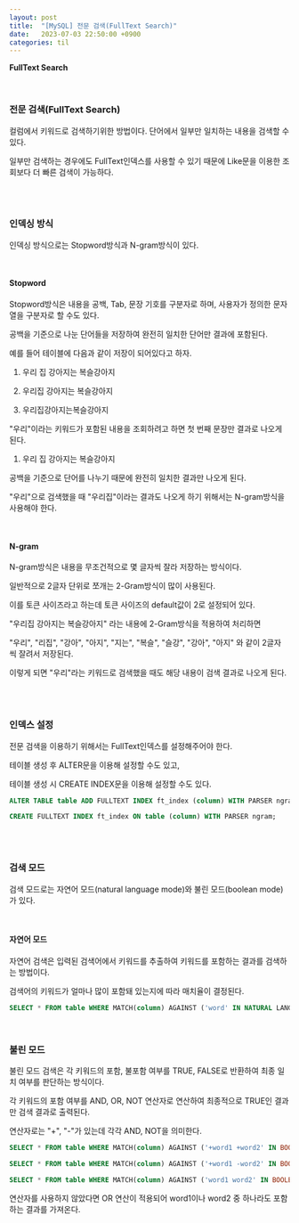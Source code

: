 ```yaml
---
layout: post
title:  "[MySQL] 전문 검색(FullText Search)"
date:   2023-07-03 22:50:00 +0900
categories: til
---
```


**FullText Search**

<br>

### 전문 검색(FullText Search)

컬럼에서 키워드로 검색하기위한 방법이다. 단어에서 일부만 일치하는 내용을 검색할 수 있다.

일부만 검색하는 경우에도 FullText인덱스를 사용할 수 있기 때문에 Like문을 이용한 조회보다 더 빠른 검색이 가능하다.

<br><br>

### 인덱싱 방식

인덱싱 방식으로는 Stopword방식과 N-gram방식이 있다.

<br>

#### Stopword

Stopword방식은 내용을 공백, Tab, 문장 기호를 구분자로 하며, 사용자가 정의한 문자열을 구분자로 할 수도 있다.

공백을 기준으로 나눈 단어들을 저장하여 완전히 일치한 단어만 결과에 포함된다.

예를 들어 테이블에 다음과 같이 저장이 되어있다고 하자.

1. 우리 집 강아지는 복슬강아지

2. 우리집 강아지는 복슬강아지

3. 우리집강아지는복슬강아지

"우리"이라는 키워드가 포함된 내용을 조회하려고 하면 첫 번째 문장만 결과로 나오게 된다.

1. 우리 집 강아지는 복슬강아지

공백을 기준으로 단어를 나누기 때문에 완전히 일치한 결과만 나오게 된다.

"우리"으로 검색했을 때 "우리집"이라는 결과도 나오게 하기 위해서는 N-gram방식을 사용해야 한다.

<br>

#### N-gram

N-gram방식은 내용을 무조건적으로 몇 글자씩 잘라 저장하는 방식이다.

일반적으로 2글자 단위로 쪼개는 2-Gram방식이 많이 사용된다.

이를 토큰 사이즈라고 하는데 토큰 사이즈의 default값이 2로 설정되어 있다.

"우리집 강아지는 복슬강아지" 라는 내용에 2-Gram방식을 적용하여 처리하면

"우리", "리집", "강아", "아지", "지는", "복슬", "슬강", "강아", "아지" 와 같이 2글자 씩 잘려서 저장된다.

이렇게 되면 "우리"라는 키워드로 검색했을 때도 해당 내용이 검색 결과로 나오게 된다.

<br><br>

### 인덱스 설정

전문 검색을 이용하기 위해서는 FullText인덱스를 설정해주어야 한다.

테이블 생성 후 ALTER문을 이용해 설정할 수도 있고,

테이블 생성 시 CREATE INDEX문을 이용해 설정할 수도 있다.

```SQL
ALTER TABLE table ADD FULLTEXT INDEX ft_index (column) WITH PARSER ngram;
```

```SQL
CREATE FULLTEXT INDEX ft_index ON table (column) WITH PARSER ngram;
```

<br><br>

### 검색 모드

검색 모드로는 자연어 모드(natural language mode)와 불린 모드(boolean mode)가 있다.

<br>

#### 자연어 모드

자연어 검색은 입력된 검색어에서 키워드를 추출하여 키워드를 포함하는 결과를 검색하는 방법이다.

검색어의 키워드가 얼마나 많이 포함돼 있는지에 따라 매치율이 결정된다.

```SQL
SELECT * FROM table WHERE MATCH(column) AGAINST ('word' IN NATURAL LANGUAGE MODE);
```

<br>

### 불린 모드

불린 모드 검색은 각 키워드의 포함, 불포함 여부를 TRUE, FALSE로 반환하여 최종 일치 여부를 판단하는 방식이다.

각 키워드의 포함 여부를 AND, OR, NOT 연산자로 연산하여 최종적으로 TRUE인 결과만 검색 결과로 출력된다.

연산자로는 "+", "-"가 있는데 각각 AND, NOT을 의미한다.

```SQL
SELECT * FROM table WHERE MATCH(column) AGAINST ('+word1 +word2' IN BOOLEAN MODE);

SELECT * FROM table WHERE MATCH(column) AGAINST ('+word1 -word2' IN BOOLEAN MODE);

SELECT * FROM table WHERE MATCH(column) AGAINST ('word1 word2' IN BOOLEAN MODE);
```

연산자를 사용하지 않았다면 OR 연산이 적용되어 word1이나 word2 중 하나라도 포함하는 결과를 가져온다.







